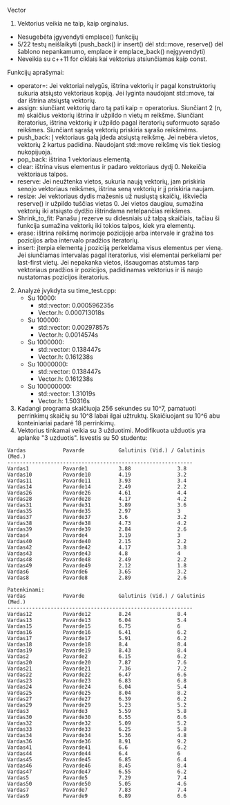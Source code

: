 Vector



1. Vektorius veikia ne taip, kaip orginalus. 
  - Nesugebėta įgyvendyti emplace() funkcijų
  - 5/22 testų neišlaikyti (push_back() ir insert() dėl std::move, reserve() dėl šablono nepankamumo, emplace ir emplace_back() neįgyvendyti)
  - Neveikia su c++11 for ciklais kai vektorius atsiunčiamas kaip const.
  
Funkcijų aprašymai:
  - operator=: Jei vektoriai nelygūs, ištrina vektorių ir pagal konstruktorių sukuria atsiųsto vektoriaus kopiją. Jei lyginta naudojant std::move, tai dar ištrina atsiųstą vektorių.
  - assign: siunčiant vektorių daro tą pati kaip = operatorius. Siunčiant 2 (n, m) skaičius vektorių ištrina ir užpildo n vietų m reikšme. Siunčiant iteratorius, ištrina vektorių ir užpildo pagal iteratorių suformuoto sąrašo reikšmes. Siunčiant sąrašą vektorių priskiria sąrašo reikšmėms.
  - push_back: Į vektoriaus galą įdeda atsiųstą reikšmę. Jei nebėra vietos, vektorių 2 kartus padidina. Naudojant std::move reikšmę vis tiek tiesiog nukopijuoja.
  - pop_back: ištrina 1 vektoriaus elementą.
  - clear: ištrina visus elementus ir padaro vektoriaus dydį 0. Nekeičia vektoriaus talpos.
  - reserve: Jei neužtenka vietos, sukuria naują vektorių, jam priskiria senojo vektoriaus reikšmes, ištrina seną vektorių ir jį priskiria naujam.
  - resize: Jei vektoriaus dydis mažesnis už nusiųstą skaičių, iškviečia reserve() ir užpildo tuščias vietas 0. Jei vietos daugiau, sumažina vektorių iki atsiųsto dydžio ištrindama netelpančias reikšmes.
  - Shrink_to_fit: Panašu į rezerve su didesniais už talpą skaičiais, tačiau ši funkcija sumažina vektorių iki tokios talpos, kiek yra elementų.
  - erase: ištrina reikšmę norimoje pozicijoje arba intervale ir gražina tos pozicijos arba intervalo pradžios iteratorių.
  - insert: įterpia elementą į poziciją perkeldama visus elementus per vieną. Jei siunčiamas intervalas pagal iteratorius, visi elementai perkeliami per last-first vietų. Jei nepakanka vietos, išsaugomas atstumas tarp vektoriaus pradžios ir pozicijos, padidinamas vektorius ir iš naujo nustatomas pozicijos iteratorius.
2. Analyzė įvykdyta su time_test.cpp:
    - Su 10000:
        - std::vector: 0.000596235s
        - Vector.h: 0.000713018s
    - Su 100000:
        - std::vector: 0.00297857s
        - Vector.h: 0.0014574s
    - Su 1000000:
        - std::vector: 0.138447s
        - Vector.h: 0.161238s
    - Su 10000000:
        - std::vector: 0.138447s
        - Vector.h: 0.161238s
    - Su 100000000:
        - std::vector: 1.31019s
        - Vector.h: 1.50316s
3. Kadangi programa skaičiuoja 256 sekundes su 10^7, pamatuoti perrinkimų skaičių su 10^8 labai ilgai užtruktų. Skaičiuojant su 10^6 abu konteiniariai padarė 18 perrinkimų.
4. Vektorius tinkamai veikia su 3 užduotimi. Modifikuota užduotis yra aplanke "3 uzduotis". Isvestis su 50 studentu:
```
Vardas            Pavarde           Galutinis (Vid.) / Galutinis (Med.)
------------------------------------------------------------
Vardas1           Pavarde1          3.88               3.8
Vardas10          Pavarde10         4.19               3.2
Vardas11          Pavarde11         3.93               3.4
Vardas14          Pavarde14         2.49               2.2
Vardas26          Pavarde26         4.61               4.4
Vardas28          Pavarde28         4.17               4.2
Vardas31          Pavarde31         3.89               3.6
Vardas35          Pavarde35         2.97               3
Vardas37          Pavarde37         3.6                3.2
Vardas38          Pavarde38         4.73               4.2
Vardas39          Pavarde39         2.84               2.6
Vardas4           Pavarde4          3.19               3
Vardas40          Pavarde40         2.15               2.2
Vardas42          Pavarde42         4.17               3.8
Vardas43          Pavarde43         4.8                4
Vardas48          Pavarde48         2.49               2.2
Vardas49          Pavarde49         2.12               1.8
Vardas6           Pavarde6          3.65               3.2
Vardas8           Pavarde8          2.89               2.6

Patenkinami:
Vardas            Pavarde           Galutinis (Vid.) / Galutinis (Med.)
------------------------------------------------------------
Vardas12          Pavarde12         8.24               8.4 
Vardas13          Pavarde13         6.04               5.4 
Vardas15          Pavarde15         6.75               6 
Vardas16          Pavarde16         6.41               6.2 
Vardas17          Pavarde17         5.91               6.2 
Vardas18          Pavarde18         8.4                8.4 
Vardas19          Pavarde19         8.43               8.4 
Vardas2           Pavarde2          6.15               6.2
Vardas20          Pavarde20         7.87               7.6 
Vardas21          Pavarde21         7.36               7.2 
Vardas22          Pavarde22         6.47               6.6 
Vardas23          Pavarde23         6.83               6.8 
Vardas24          Pavarde24         6.04               5.4
Vardas25          Pavarde25         8.04               8.2 
Vardas27          Pavarde27         6.39               6.2
Vardas29          Pavarde29         5.23               5.2
Vardas3           Pavarde3          5.59               5.8 
Vardas30          Pavarde30         6.55               6.6
Vardas32          Pavarde32         5.09               5.2 
Vardas33          Pavarde33         6.25               5.8 
Vardas34          Pavarde34         5.36               4.8 
Vardas36          Pavarde36         8.91               9.2 
Vardas41          Pavarde41         6.6                6.2 
Vardas44          Pavarde44         6.4                6
Vardas45          Pavarde45         6.85               6.4 
Vardas46          Pavarde46         8.45               8.4 
Vardas47          Pavarde47         6.55               6.2 
Vardas5           Pavarde5          7.29               7.4
Vardas50          Pavarde50         5.05               4.6
Vardas7           Pavarde7          7.83               7.4 
Vardas9           Pavarde9          6.89               6.6 
```
